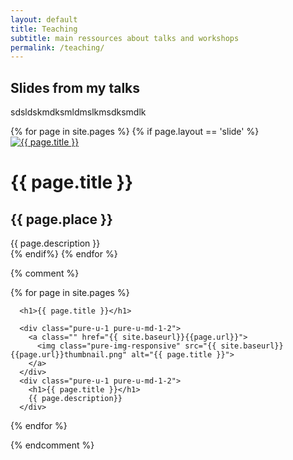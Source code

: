 ```yaml
---
layout: default
title: Teaching
subtitle: main ressources about talks and workshops
permalink: /teaching/
---
```



<h2 class="content-subhead"> Slides from my talks </h2>

sdsldskmdksmldmslkmsdksmdlk

<div class="pure-g">
{% for page in site.pages %}
  {% if page.layout == 'slide' %}
    <div class="pure-u-1 pure-u-md-1-2">
      <a class="" href="{{ site.baseurl}}{{page.url}}">
        <img class="pure-img-responsive" src="{{ site.baseurl}}{{page.url}}thumbnail.png" alt="{{ page.title }}">
      </a>
    </div>
    <div class="pure-u-1 pure-u-md-1-2">
      <h1>{{ page.title }}</h1>
      <h2>{{ page.place }}</h2>
      {{ page.description }}
    </div>
  {% endif%}
{% endfor %}
</div>




{% comment %}
<div class="pure-g">
  {% for page in site.pages %}

      <h1>{{ page.title }}</h1>

      <div class="pure-u-1 pure-u-md-1-2">
        <a class="" href="{{ site.baseurl}}{{page.url}}">
          <img class="pure-img-responsive" src="{{ site.baseurl}}{{page.url}}thumbnail.png" alt="{{ page.title }}">
        </a>
      </div>
      <div class="pure-u-1 pure-u-md-1-2">
        <h1>{{ page.title }}</h1>
        {{ page.description}}
      </div>


  {% endfor %}
</div>
{% endcomment %}
